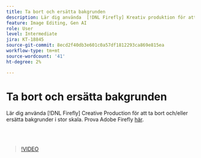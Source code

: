 ```yaml
---
title: Ta bort och ersätta bakgrunden
description: Lär dig använda  [!DNL Firefly] Kreativ produktion för att ta bort och/eller ersätta bakgrunder i stor skala
feature: Image Editing, Gen AI
role: User
level: Intermediate
jira: KT-18845
source-git-commit: 8ecd2f40db3e601c0a57df1812293ca869e815ea
workflow-type: tm+mt
source-wordcount: '41'
ht-degree: 2%

---
```


# Ta bort och ersätta bakgrunden

Lär dig använda [!DNL Firefly] Creative Production för att ta bort och/eller ersätta bakgrunder i stor skala. Prova Adobe Firefly [här](https://firefly.adobe.com/).

<br> 

>[!VIDEO](https://video.tv.adobe.com/v/3472923?quality=12&learn=on&hidetitle=true&captions=swe)
